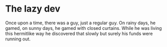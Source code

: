 # The lazy dev

Once upon a time, there was a guy, just a regular guy.
On rainy days, he gamed, on sunny days, he gamed with closed curtains.
While he was living this hermitlike way he discovered that slowly but surely his funds were running out.
